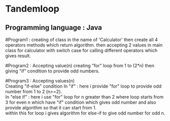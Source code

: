# Tandemloop
## Programming language : Java


#Program1 : creating of class in the name of 'Calculator'
            then create all 4 operators methods which return algorithm.
            then accepting 2 values in main class for calculator with switch case for calling different operators which gives result.
            
            
 #Program2 : Accepting value(n)
             creating "for" loop from 1 to (2*n) 
             then giving "if" condition to provide odd numbers.
             
 #Program3 : Accepting values(n)      
             Creating "if-else" condition
             In "if" : here i provide "for" loop to provide odd number from 1 to 2  (n>=2).         
             In "else if" :
             here i use "for" loop for n greater than 2
             where loop starts from 3 for even n which have "if" condition which gives odd number and also provide algorithm so that it can start from 1.     
                 within this for loop i gives algorithm for else-if to give odd number for odd n.
                 
                 
                 
                 
                       
